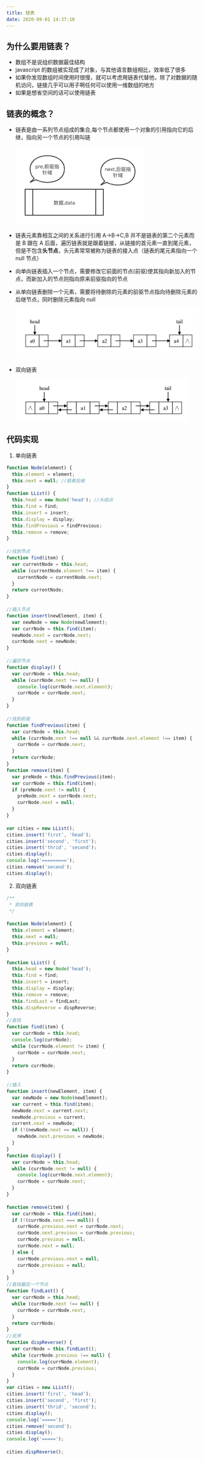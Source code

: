 ```yaml
---
title: 链表
date: 2020-09-01 14:37:10
---
```


## 为什么要用链表？

- 数组不是说组织数据最佳结构
- javascript 的数组被实现成了对象，与其他语言数组相比，效率低了很多
- 如果你发现数组时间使用时很慢，就可以考虑用链表代替他，除了对数据的随机访问，链接几乎可以用子啊任何可以使用一维数组的地方
- 如果是想省空间的话可以使用链表

## 链表的概念？

- 链表是由一系列节点组成的集合,每个节点都使用一个对象的引用指向它的后继，指向另一个节点的引用叫链

  <!-- ![链表](/datasrouce/link.png) -->
  <img src="../../assets/datasrouce/link.png"/>

- 链表元素靠相互之间的关系进行引用 A->B->C,B 并不是链表的第二个元素而是 B 跟在 A 后面，遍历链表就是跟着链接，从链接的首元素一直到尾元素，但是不包含**头节点**，头元素常常被称为链表的接入点（链表的尾元素指向一个 null 节点）

- 向单向链表插入一个节点，需要修改它前面的节点(前驱)使其指向新加入的节点，而新加入的节点则指向原来前驱指向的节点
- 从单向链表删除一个元素，需要将待删除的元素的前驱节点指向待删除元素的后继节点，同时删除元素指向 null

  <!-- ![单向链表](/datasrouce/单链表.png) -->
  <img src="../../assets/datasrouce/单链表.png"/>

- 双向链表

  <!-- ![双向链表](/datasrouce/双向链表.png) -->
  <img src="../../assets/datasrouce/双向链表.png"/>

## 代码实现

1. 单向链表

```js
function Node(element) {
  this.element = element;
  this.next = null; //链表后继
}
function LList() {
  this.head = new Node('head'); //头结点
  this.find = find;
  this.insert = insert;
  this.display = display;
  this.findPrevious = findPrevious;
  this.remove = remove;
}

//找到节点
function find(item) {
  var currentNode = this.head;
  while (currentNode.element !== item) {
    currentNode = currentNode.next;
  }
  return currentNode;
}

//插入节点
function insert(newElement, item) {
  var newNode = new Node(newElement);
  var currNode = this.find(item);
  newNode.next = currNode.next;
  currNode.next = newNode;
}

//遍历节点
function display() {
  var currNode = this.head;
  while (currNode.next !== null) {
    console.log(currNode.next.element);
    currNode = currNode.next;
  }
}

//找到前驱
function findPrevious(item) {
  var currNode = this.head;
  while (currNode.next !== null && currNode.next.element !== item) {
    currNode = currNode.next;
  }
  return currNode;
}
function remove(item) {
  var preNode = this.findPrevious(item);
  var currNode = this.find(item);
  if (preNode.next != null) {
    preNode.next = currNode.next;
    currNode.next = null;
  }
}

var cities = new LList();
cities.insert('first', 'head');
cities.insert('second', 'first');
cities.insert('thrid', 'second');
cities.display();
console.log('=========');
cities.remove('second');
cities.display();
```

2. 双向链表

```js
/**
 * 双向链表
 */

function Node(element) {
  this.element = element;
  this.next = null;
  this.previous = null;
}

function LList() {
  this.head = new Node('head');
  this.find = find;
  this.insert = insert;
  this.display = display;
  this.remove = remove;
  this.findLast = findLast;
  this.dispReverse = dispReverse;
}
//查找
function find(item) {
  var currNode = this.head;
  console.log(currNode);
  while (currNode.element != item) {
    currNode = currNode.next;
  }
  return currNode;
}

//插入
function insert(newElement, item) {
  var newNode = new Node(newElement);
  var current = this.find(item);
  newNode.next = current.next;
  newNode.previous = current;
  current.next = newNode;
  if (!(newNode.next == null)) {
    newNode.next.previous = newNode;
  }
}
function display() {
  var currNode = this.head;
  while (currNode.next != null) {
    console.log(currNode.next.element);
    currNode = currNode.next;
  }
}

function remove(item) {
  var currNode = this.find(item);
  if (!(currNode.next === null)) {
    currNode.previous.next = currNode.next;
    currNode.next.previous = currNode.previous;
    currNode.previous = null;
    currNode.next = null;
  } else {
    currNode.previous.next = null;
    currNode.previous = null;
  }
}
//查找最后一个节点
function findLast() {
  var currNode = this.head;
  while (currNode.next !== null) {
    currNode = currNode.next;
  }
  return currNode;
}
//反序
function dispReverse() {
  var currNode = this.findLast();
  while (currNode.previous !== null) {
    console.log(currNode.element);
    currNode = currNode.previous;
  }
}
var cities = new LList();
cities.insert('first', 'head');
cities.insert('second', 'first');
cities.insert('thrid', 'second');
cities.display();
console.log('=====');
cities.remove('second');
cities.display();
console.log('=====');

cities.dispReverse();
```

